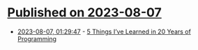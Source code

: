 # [Published on 2023-08-07](index.md)

* [2023-08-07, 01:29:47](https://lobste.rs/s/njii1o/5_things_i_ve_learned_20_years_programming) - [5 Things I’ve Learned in 20 Years of Programming](https://daedtech.com/5-things-ive-learned-in-20-years-of-programming/)
